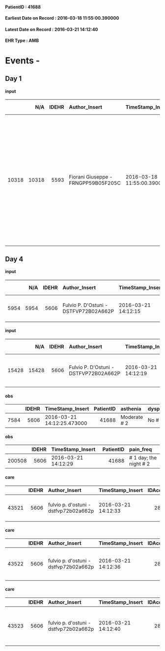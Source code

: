 
#### PatientID : 41688
#### Earliest Date on Record : 2016-03-18 11:55:00.390000
#### Latest Date on Record : 2016-03-21 14:12:40
#### EHR Type : AMB

# Events - 

## Day 1

#### input
|       |    N/A |   IDEHR | Author_Insert                       | TimeStamp_Insert           | EHRType   |   PatientID |   IDDigitalSignDocument | persone_vicine   |   Unnamed: 0_x.1 |   IDANAMNESI_SOCIALE | Patient   | FamigliaAltro   | Paziente_T   | FamigliaAltro_T   |   Non_Rilevabile_x.1 | Note_Non_Rilevabile_x.1   | opt_Problemi   | Note_I                                                                                                                                                                                                                   | ds_note_timori                                                                                                                                                                     | chk_contr_sintomi   | chk_competenza                                 | opt_paziente_a   | opt_famiglia_a   | opt_adeguatezza   | opt_paziente_solo   | ds_note_con                                                                                                                                                  | opt_presente_assente   | Presenza_minori   | Caregiver_principale   | opt_capacita         | ds_familiari_coinv   | opt_necessario   | opt_presente   | opt_risorse_ec   | opt_paziente_psi   | opt_Ins_vol   | opt_paziente_ad   | opt_caregiver_ad   | opt_esenzione   | opt_inv_civile   |   invalidita_perc |   ds_codice_es | Needs     | Domestic partnership   | Fragility                    | opt_disponibilita_f   | opt_indennita_acc   | opt_legge   | opt_famiglia_psi   | opt_disponibilit_paz   |
|------:|-------:|--------:|:------------------------------------|:---------------------------|:----------|------------:|------------------------:|:-----------------|-----------------:|---------------------:|:----------|:----------------|:-------------|:------------------|---------------------:|:--------------------------|:---------------|:-------------------------------------------------------------------------------------------------------------------------------------------------------------------------------------------------------------------------|:-----------------------------------------------------------------------------------------------------------------------------------------------------------------------------------|:--------------------|:-----------------------------------------------|:-----------------|:-----------------|:------------------|:--------------------|:-------------------------------------------------------------------------------------------------------------------------------------------------------------|:-----------------------|:------------------|:-----------------------|:---------------------|:---------------------|:-----------------|:---------------|:-----------------|:-------------------|:--------------|:------------------|:-------------------|:----------------|:-----------------|------------------:|---------------:|:----------|:-----------------------|:-----------------------------|:----------------------|:--------------------|:------------|:-------------------|:-----------------------|
| 10318 |  10318 |    5593 | Fiorani Giuseppe - FRNGPP59B05F205C | 2016-03-18 11:55:00.390000 | AMB       |       41688 |                  306593 | N/A              |             2847 |                 1840 | Si#1      | Si#1            | Parziale#2   | Si#1              |                    0 | NR                        | No#0           | Il pz √® informato della progressione di malattia e della sospensione della CT che era stata ipotizzata ,seppure con finalit√† palliativa.Sia la moglie che la figlia sono informate della gravit√† e della terminalit√† | La moglie si sente in difficolt√† nella gestione dei sintomi aggravati di malattia,pertanto chieder√† il ricovero in hospice appena i sintomi peraltro gi√† presenti,peggioreranno | controllo sintomi#0 | competenza/capacit√† assistenziale caregiver#0 | Indefinite#2     | Congruenti#1     | Da valutare#2     | No#0                | Vive con la moglie Emanuela di aa 66,in questa fase sovraffaticata.Nella stessa via abita la figlia unica Simona di aa38.Non vengono segnalate altre risorse | Presente#1             | No#0              | la moglie              | Non incrementabile#2 | La figlia            | Si#1             | No#0           | Adeguate#1       | No#0               | No#0          | Totale#2          | Totale#2           | Si#1            | Si#1             |               100 |             48 | Clinici#0 | Coniuge/Convivente#0   | sovraccarico assistenziale#4 | No#0                  | No#0                | No#0        | No#0               | No#0                   |


## Day 4

#### input
|      |    N/A |   IDEHR | Author_Insert                         | TimeStamp_Insert    |   IDAccess | EHRType   |   PatientID |   IDDigitalSignDocument | persone_vicine   |   Unnamed: 0_y |   IDANAMNESI_MED |   Non_Rilevabile_y | Note_Non_Rilevabile_y   | opt_consapevolezza                          | diagnosis                                 |
|-----:|-------:|--------:|:--------------------------------------|:--------------------|-----------:|:----------|------------:|------------------------:|:-----------------|---------------:|-----------------:|-------------------:|:------------------------|:--------------------------------------------|:------------------------------------------|
| 5954 |   5954 |    5606 | Fulvio P. D'Ostuni - DSTFVP72B02A662P | 2016-03-21 14:12:15 |      28870 | AMB       |       41688 |                  309684 | N/A              |           4716 |             3935 |                  0 | NR                      | Awareness of diagnosis but no prognosis # 2 | neoplasia rinofaringe avanzata localmente |

#### input
|       |    N/A |   IDEHR | Author_Insert                         | TimeStamp_Insert    |   IDAccess | EHRType   |   PatientID |   IDDigitalSignDocument | persone_vicine   |   Unnamed: 0_y.1 |   IDDIAGNOSI_ICD |   Non_Rilevabile_y.1 | Note_Non_Rilevabile_y.1   | I_ICD                                                                | II_ICD                                      | I_Anno   |
|------:|-------:|--------:|:--------------------------------------|:--------------------|-----------:|:----------|------------:|------------------------:|:-----------------|-----------------:|-----------------:|---------------------:|:--------------------------|:---------------------------------------------------------------------|:--------------------------------------------|:---------|
| 15428 |  15428 |    5606 | Fulvio P. D'Ostuni - DSTFVP72B02A662P | 2016-03-21 14:12:19 |      28870 | AMB       |       41688 |                  309685 | N/A              |              989 |              989 |                    0 | NR                        | 1478 - Tumori maligni di altre sedi specificate del rinofaringe#2530 | 4011 - Ipertensione essenziale benigna#2333 | 2014#54  |

#### obs
|      |   IDEHR | TimeStamp_Insert           |   PatientID | asthenia     | dyspnoea   | agitation_behavior_freq   | mood        | cognitive_state       |
|-----:|--------:|:---------------------------|------------:|:-------------|:-----------|:--------------------------|:------------|:----------------------|
| 7584 |    5606 | 2016-03-21 14:12:25.473000 |       41688 | Moderate # 2 | No # 0     | quiet # 0                 | Apathy # 00 | confused at times 0 # |

#### obs
|        |   IDEHR | TimeStamp_Insert    |   PatientID | pain_freq              |
|-------:|--------:|:--------------------|------------:|:-----------------------|
| 200508 |    5606 | 2016-03-21 14:12:29 |       41688 | # 1 day; the night # 2 |

#### care
|       |   IDEHR | Author_Insert                         | TimeStamp_Insert    |   IDAccess | EHRType   |   PatientID |   IDTERAPIE_OUTPAT_VIDAS |   ds_dose | opt_via_di_somm   | ds_ora          | dt_data_inizio      |   opt_pregressa |   opt_somm_terapia |   opt_estemporanea |   opt_termina |   opt_somm_in_pompa | opt_farmaco                          |
|------:|--------:|:--------------------------------------|:--------------------|-----------:|:----------|------------:|-------------------------:|----------:|:------------------|:----------------|:--------------------|----------------:|-------------------:|-------------------:|--------------:|--------------------:|:-------------------------------------|
| 43521 |    5606 | fulvio p. d'ostuni - dstfvp72b02a662p | 2016-03-21 14:12:33 |      28870 | amb       |       41688 |                    21107 |         1 | oral # 0 = 0      | 08 # 8; 20 # 20 | 2016-03-21 00:00:00 |               0 |                  0 |                  0 |             0 |                   0 | pregabalin (lyrica 75 mg cps) # 1773 |

#### care
|       |   IDEHR | Author_Insert                         | TimeStamp_Insert    |   IDAccess | EHRType   |   PatientID |   IDTERAPIE_OUTPAT_VIDAS |   ds_dose | opt_via_di_somm   | ds_ora       | dt_data_inizio      |   opt_pregressa |   opt_somm_terapia |   opt_estemporanea |   opt_termina |   opt_somm_in_pompa | opt_farmaco                                                       |
|------:|--------:|:--------------------------------------|:--------------------|-----------:|:----------|------------:|-------------------------:|----------:|:------------------|:-------------|:--------------------|----------------:|-------------------:|-------------------:|--------------:|--------------------:|:------------------------------------------------------------------|
| 43522 |    5606 | fulvio p. d'ostuni - dstfvp72b02a662p | 2016-03-21 14:12:36 |      28870 | amb       |       41688 |                    21108 |         1 | oral # 0 = 0      | at need # 24 | 2016-03-21 00:00:00 |               0 |                  0 |                  0 |             0 |                   0 | acetaminophen / codeine (tachidol 500 + 30 mg tablets rev) # 1631 |

#### care
|       |   IDEHR | Author_Insert                         | TimeStamp_Insert    |   IDAccess | EHRType   |   PatientID |   IDTERAPIE_OUTPAT_VIDAS |   ds_dose | opt_via_di_somm   | ds_ora          | dt_data_inizio      |   opt_pregressa |   opt_somm_terapia |   opt_estemporanea |   opt_termina |   opt_somm_in_pompa | opt_farmaco                                                |
|------:|--------:|:--------------------------------------|:--------------------|-----------:|:----------|------------:|-------------------------:|----------:|:------------------|:----------------|:--------------------|----------------:|-------------------:|-------------------:|--------------:|--------------------:|:-----------------------------------------------------------|
| 43523 |    5606 | fulvio p. d'ostuni - dstfvp72b02a662p | 2016-03-21 14:12:40 |      28870 | amb       |       41688 |                    21109 |         1 | oral # 0 = 0      | 08 # 8; 20 # 20 | 2016-03-21 00:00:00 |               0 |                  0 |                  0 |             0 |                   0 | oxycodone / naloxone (targin 5 + 2-5 mg tablets rp) # 1625 |



